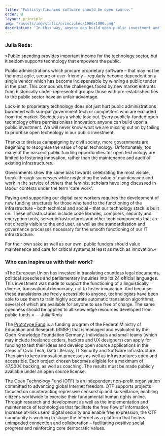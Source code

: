 ```yaml
---
title: "Publicly-financed software should be open source."
order: 8
layout: principle
img: "/assets/img/static/principles/1000x1000.png"
description: 'In this way, anyone can build upon public investment and create something new. Public funders have to value maintenance and care for critical systems at least as much as innovation.'
---
```


### Julia Reda:

»Public spending provides important income for the technology sector, but it seldom supports technology that empowers the public. 

Public administrations which procure proprietary software – that may not be the most agile, secure or user-friendly – regularly become dependent on a single vendor which has become indispensable by winning a public tender in the past. This compounds the challenges faced by new market entrants from historically under-represented groups: those with pre-established ties to the public sector have an unfair advantage.

Lock-in to proprietary technology does not just hurt public administrations burdened with sub-par government tech or competitors who are excluded from the market. Societies as a whole lose out. Every publicly-funded open technology offers permissionless innovation: anyone can build upon a public investment. We will never know what we are missing out on by failing to prioritise open technology in our public investment.

Thanks to tireless campaigning by civil society, more governments are beginning to recognise the value of open technology. Unfortunately, too many of the nascent public funding opportunities for open technology are limited to fostering innovation, rather than the maintenance and audit of existing infrastructures. 

Governments show the same bias towards celebrating the most visible, break-through successes while neglecting the value of maintenance and work in the service of others that feminist scholars have long discussed in labour contexts under the term 'care work'. 

Paying and supporting our digital care workers requires the development of new funding structures for those who tend to the functioning of the infrastructure – both technical and social – that our technology stack is built on. These infrastructures include code libraries, compilers, security and encryption tools, server infrastructures and other tech components that are not directly visible to the end user, as well as the standardisation and governance processes necessary for the smooth functioning of our IT infrastructure. 

For their own sake as well as our own, public funders should value maintenance and care for critical systems at least as much as innovation.«


<div class="principle-info-box" markdown="1">

### Who can inspire us with their work?

»The European Union has invested in translating countless legal documents, political speeches and parliamentary inquiries into its 24 official languages. This investment was made to support the functioning of a linguistically diverse, transnational democracy, not to foster innovation. And because these translations are freely accessible to anyone, technologists have been able to use them to train highly accurate automatic translation algorithms, several of which are available for anyone to use free of charge. The same openness should be applied to all knowledge resources developed from public funds.« — Julia Reda

The [Prototype Fund](https://prototypefund.de/en/) is a funding program of the Federal Ministry of Education and Research (BMBF) that is managed and evaluated by the Open Knowledge Foundation Germany. Individuals and small teams (which may include freelance coders, hackers and UX designers) can apply for funding to test their ideas and develop open source applications in the areas of Civic Tech, Data Literacy, IT Security and Software Infrastructure. They aim to keep innovation processes as well as infrastructures open and accessible. Each project chosen becomes eligible for a maximum of 47,500€ backing, as well as coaching. The results must be made publicly available under an open source license.

The [Open Technology Fund (OTF)](https://www.opentech.fund/) is an independent non-profit organisation committed to advancing global Internet freedom. OTF supports projects focused on counteracting repressive censorship and surveillance, enabling citizens worldwide to exercise their fundamental human rights online. Through research and development as well as the implementation and maintenance of technologies that facilitate the free flow of information, increase at-risk users’ digital security and enable free expression, the OTF community is working to shape the Internet as a platform that fosters unimpeded connection and collaboration – facilitating positive social progress and reinforcing core democratic values.

</div>







